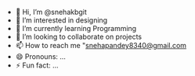 - 👋 Hi, I’m @snehakbgit
- 👀 I’m interested in designing
- 🌱 I’m currently learning Programming
- 💞️ I’m looking to collaborate on projects
- 📫 How to reach me "snehapandey8340@gmail.com
- 😄 Pronouns: ...
- ⚡ Fun fact: ...

<!---
snehakbgit/snehakbgit is a ✨ special ✨ repository because its `README.md` (this file) appears on your GitHub profile.
You can click the Preview link to take a look at your changes.
--->
